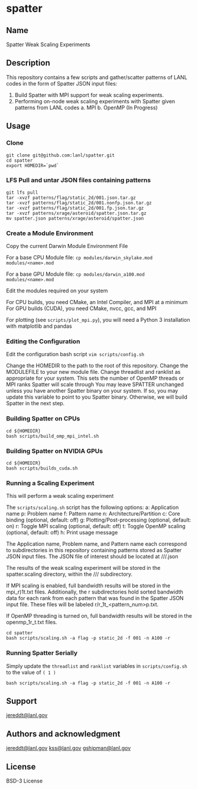 # spatter

## Name
Spatter Weak Scaling Experiments

## Description
This repository contains a few scripts and gather/scatter patterns of LANL codes in the form of Spatter JSON input files:

1. Build Spatter with MPI support for weak scaling experiments.
2. Performing on-node weak scaling experiments with Spatter given patterns from LANL codes
	a. MPI
	b. OpenMP (In Progress)

## Usage
### Clone
```
git clone git@github.com:lanl/spatter.git
cd spatter
export HOMEDIR=`pwd`
```

### LFS Pull and untar JSON files containing patterns
```
git lfs pull
tar -xvzf patterns/flag/static_2d/001.json.tar.gz
tar -xvzf patterns/flag/static_2d/001.nonfp.json.tar.gz
tar -xvzf patterns/flag/static_2d/001.fp.json.tar.gz
tar -xvzf patterns/xrage/asteroid/spatter.json.tar.gz
mv spatter.json patterns/xrage/asteroid/spatter.json
```

### Create a Module Environment
Copy the current Darwin Module Environment File

For a base CPU Module file:
`cp modules/darwin_skylake.mod modules/<name>.mod`

For a base GPU Module file:
`cp modules/darwin_a100.mod modules/<name>.mod`

Edit the modules required on your system

For CPU builds, you need CMake, an Intel Compiler, and MPI at a minimum
For GPU builds (CUDA), you need CMake, nvcc, gcc, and MPI

For plotting (see `scripts/plot_mpi.py`), you will need a Python 3 installation with matplotlib and pandas

### Editing the Configuration
Edit the configuration bash script
`vim scripts/config.sh`

Change the HOMEDIR to the path to the root of this repository.
Change the MODULEFILE to your new module file.
Change threadlist and ranklist as appropriate for your system. This sets the number of OpenMP threads or MPI ranks Spatter will scale through
You may leave SPATTER unchanged unless you have another Spatter binary on your system. If so, you may update this variable to point to you Spatter binary. Otherwise, we will build Spatter in the next step.

### Building Spatter on CPUs
```
cd ${HOMEDIR}
bash scripts/build_omp_mpi_intel.sh
```

### Building Spatter on NVIDIA GPUs
```
cd ${HOMEDIR}
bash scripts/builds_cuda.sh
```

### Running a Scaling Experiment
This will perform a weak scaling experiment 

The `scripts/scaling.sh` script has the following options:
	a: Application name
	p: Problem name
	f: Pattern name
	n: Architecture/Partition
	c: Core binding (optional, default: off)
        g: Plotting/Post-processing (optional, default: on)
	r: Toggle MPI scaling (optional, default: off)
	t: Toggle OpenMP scaling (optional, default: off)
	h: Print usage message

The Application name, Problem name, and Pattern name each correspond to subdirectories in this repository containing patterns stored as Spatter JSON input files.
The JSON file of interest should be located at <Arch>/<Application>/<Problem>/<Pattern>.json

The results of the weak scaling experiment will be stored in the spatter.scaling directory, within the <Arch>/<Application>/<Problem>/<Pattern> subdirectory.

If MPI scaling is enabled, full bandwidth results will be stored in the mpi_<ranks>r)1t.txt files. Additionally, the <rank>r subdirectories hold sorted bandwidth data for each rank from each pattern that was found in the Spatter JSON input file. These files will be labeled <ranks>r/<ranks>r_1t_<pattern_num>p.txt.

If OpenMP threading is turned on, full bandwidth results will be stored in the openmp_1r_<threads>t.txt files.

```
cd spatter
bash scripts/scaling.sh -a flag -p static_2d -f 001 -n A100 -r
```

### Running Spatter Serially
Simply update the `threadlist` and `ranklist` variables in `scripts/config.sh` to the value of `( 1 )`

```
bash scripts/scaling.sh -a flag -p static_2d -f 001 -n A100 -r
```

## Support
jereddt@lanl.gov

## Authors and acknowledgment
jereddt@lanl.gov
kss@lanl.gov
gshipman@lanl.gov

## License
BSD-3 License

